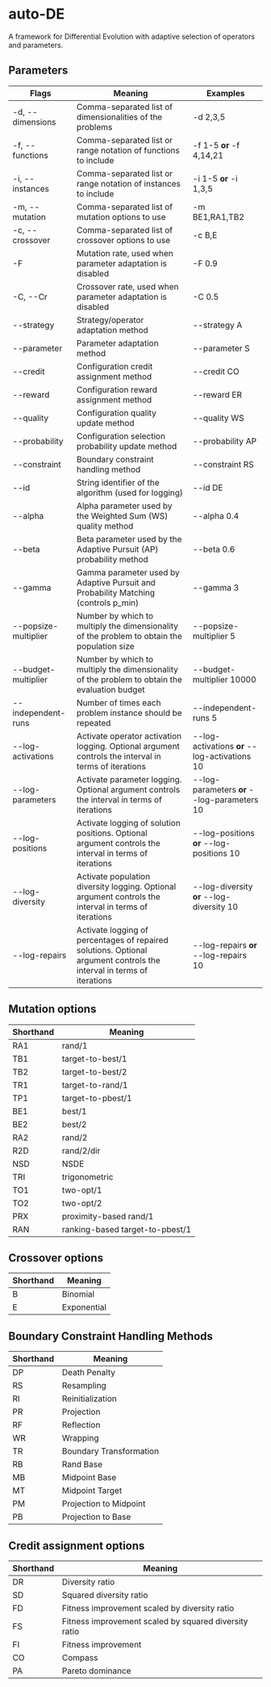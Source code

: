# auto-DE
A framework for Differential Evolution with adaptive selection of operators and parameters.

## Parameters

| Flags | Meaning | Examples | 
|-------|---------|---------|
| -d, --dimensions | Comma-separated list of dimensionalities of the problems | -d 2,3,5|
| -f, --functions | Comma-separated list or range notation of functions to include | -f 1-5 **or** -f 4,14,21|
| -i, --instances | Comma-separated list or range notation of instances to include | -i 1-5 **or** -i 1,3,5 |
| -m, --mutation | Comma-separated list of mutation options to use | -m BE1,RA1,TB2 |
| -c, --crossover | Comma-separated list of crossover options to use | -c B,E |
| -F | Mutation rate, used when parameter adaptation is disabled | -F 0.9 |
| -C, --Cr | Crossover rate, used when parameter adaptation is disabled | -C 0.5 |
| --strategy | Strategy/operator adaptation method | --strategy A | 
| --parameter | Parameter adaptation method | --parameter S |
| --credit | Configuration credit assignment method | --credit CO |
| --reward | Configuration reward assignment method | --reward ER |
| --quality | Configuration quality update method | --quality WS |
| --probability | Configuration selection probability update method | --probability AP |
| --constraint | Boundary constraint handling method | --constraint RS |
| --id | String identifier of the algorithm (used for logging) | --id DE |
| --alpha | Alpha parameter used by the Weighted Sum (WS) quality method | --alpha 0.4 |
| --beta | Beta parameter used by the Adaptive Pursuit (AP) probability method | --beta 0.6 |
| --gamma | Gamma parameter used by Adaptive Pursuit and Probability Matching (controls p_min) | --gamma 3 |
| --popsize-multiplier | Number by which to multiply the dimensionality of the problem to obtain the population size | --popsize-multiplier 5 |
| --budget-multiplier | Number by which to multiply the dimensionality of the problem to obtain the evaluation budget | --budget-multiplier 10000 |
| --independent-runs | Number of times each problem instance should be repeated | --independent-runs 5 |
| --log-activations | Activate operator activation logging. Optional argument controls the interval in terms of iterations | --log-activations **or** --log-activations 10 |
| --log-parameters | Activate parameter logging. Optional argument controls the interval in terms of iterations | --log-parameters **or** --log-parameters 10 |
| --log-positions | Activate logging of solution positions. Optional argument controls the interval in terms of iterations | --log-positions **or** --log-positions 10 |
| --log-diversity | Activate population diversity logging. Optional argument controls the interval in terms of iterations | --log-diversity **or** --log-diversity 10 |
| --log-repairs | Activate logging of percentages of repaired solutions. Optional argument controls the interval in terms of iterations | --log-repairs **or** --log-repairs 10 |

## Mutation options
| Shorthand | Meaning |
|-----------|---------|
| RA1 | rand/1 |
| TB1 | target-to-best/1 |
| TB2 | target-to-best/2 |
| TR1 | target-to-rand/1 |
| TP1 | target-to-pbest/1 |
| BE1 | best/1 |
| BE2 | best/2 |
| RA2 | rand/2 |
| R2D | rand/2/dir |
| NSD | NSDE |
| TRI | trigonometric |
| TO1 | two-opt/1 |
| TO2 | two-opt/2 |
| PRX | proximity-based rand/1 |
| RAN | ranking-based target-to-pbest/1 |

## Crossover options
| Shorthand | Meaning |
|-----------|---------|
| B | Binomial |
| E | Exponential |

## Boundary Constraint Handling Methods
| Shorthand | Meaning |
|-----------|---------|
| DP | Death Penalty |
| RS | Resampling |
| RI | Reinitialization |
| PR |Projection |
| RF | Reflection |
| WR | Wrapping |
| TR | Boundary Transformation |
| RB | Rand Base |
| MB | Midpoint Base |
| MT | Midpoint Target |
| PM | Projection to Midpoint |
| PB | Projection to Base |

## Credit assignment options
| Shorthand | Meaning |
|-----------|---------|
| DR | Diversity ratio |
| SD | Squared diversity ratio |
| FD | Fitness improvement scaled by diversity ratio | 
| FS | Fitness improvement scaled by squared diversity ratio |
| FI | Fitness improvement |
| CO | Compass |
| PA | Pareto dominance |


